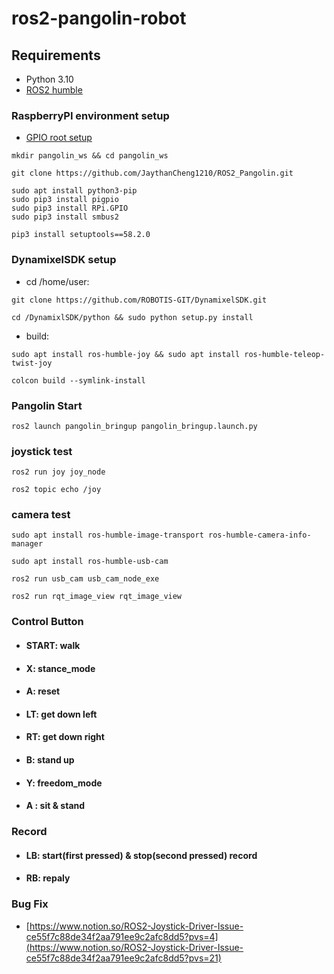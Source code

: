 # ros2-pangolin-robot

## **Requirements**

- Python 3.10
- [ROS2 humble](https://docs.ros.org/en/humble/Installation/Ubuntu-Install-Debians.html)

### RaspberryPI environment setup
- [GPIO root setup](https://forum.up-community.org/discussion/2141/solved-tutorial-gpio-i2c-spi-access-without-root-permissions)
```
mkdir pangolin_ws && cd pangolin_ws
```
```
git clone https://github.com/JaythanCheng1210/ROS2_Pangolin.git
```
```
sudo apt install python3-pip
sudo pip3 install pigpio
sudo pip3 install RPi.GPIO
sudo pip3 install smbus2
```
```
pip3 install setuptools==58.2.0
```
### DynamixelSDK setup
- cd /home/user: 
```
git clone https://github.com/ROBOTIS-GIT/DynamixelSDK.git
```
```
cd /DynamixlSDK/python && sudo python setup.py install
```


- build: 
```
sudo apt install ros-humble-joy && sudo apt install ros-humble-teleop-twist-joy
``` 
```
colcon build --symlink-install
```


### Pangolin Start
```
ros2 launch pangolin_bringup pangolin_bringup.launch.py
```

### joystick test
```
ros2 run joy joy_node
```
```
ros2 topic echo /joy
```
### camera test
```
sudo apt install ros-humble-image-transport ros-humble-camera-info-manager
```
```
sudo apt install ros-humble-usb-cam
```
```
ros2 run usb_cam usb_cam_node_exe
```
```
ros2 run rqt_image_view rqt_image_view
```

### Control Button
* #### START: walk
* #### X: stance_mode
* #### A: reset
* #### LT: get down left
* #### RT: get down right
* #### B: stand up
* #### Y: freedom_mode
* #### A : sit & stand

### Record
* #### LB: start(first pressed) & stop(second pressed) record
* #### RB: repaly 

### Bug Fix
- [https://www.notion.so/ROS2-Joystick-Driver-Issue-ce55f7c88de34f2aa791ee9c2afc8dd5?pvs=4](https://www.notion.so/ROS2-Joystick-Driver-Issue-ce55f7c88de34f2aa791ee9c2afc8dd5?pvs=21)